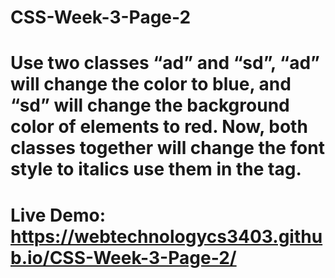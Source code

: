 # CSS-Week-3-Page-2
# Use two classes “ad” and “sd”, “ad” will change the color to blue, and “sd” will change the background color of elements to red. Now, both classes together will change the font style to italics use them in the tag.
# Live Demo: https://webtechnologycs3403.github.io/CSS-Week-3-Page-2/
